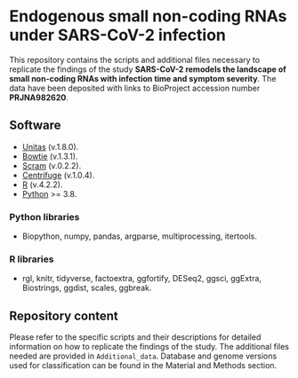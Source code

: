 # Endogenous small non-coding RNAs under SARS-CoV-2 infection  

This repository contains the scripts and additional files necessary to replicate the findings of the study **SARS-CoV-2 remodels the landscape of small non-coding RNAs with infection time and symptom severity**. The data have been deposited with links to BioProject accession number **PRJNA982620**. 

## Software
* [Unitas](https://www.smallrnagroup.uni-mainz.de/software.html) (v.1.8.0).
* [Bowtie](https://bowtie-bio.sourceforge.net/index.shtml) (v.1.3.1).
* [Scram](https://sfletc.github.io/scram/) (v.0.2.2).
* [Centrifuge](https://ccb.jhu.edu/software/centrifuge/) (v.1.0.4).
* [R](https://www.r-project.org/) (v.4.2.2).
* [Python](https://www.python.org/) >= 3.8.

### Python libraries
* Biopython, numpy, pandas, argparse, multiprocessing, itertools.
### R libraries
* rgl, knitr, tidyverse, factoextra, ggfortify, DESeq2, ggsci, ggExtra, Biostrings, ggdist, scales, ggbreak.

## Repository content
Please refer to the specific scripts and their descriptions for detailed information on how to replicate the findings of the study. The additional files needed are provided in `Additional_data`. Database and genome versions used for classification can be found in the Material and Methods section. 
